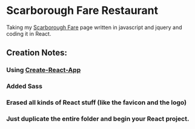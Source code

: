 Scarborough Fare Restaurant
==============================

Taking my [Scarborough Fare](https://cyclokitty.github.io/ScarboroughFare/) page written in javascript and jquery and coding it in React.



## Creation Notes:
### Using [Create-React-App](https://github.com/facebookincubator/create-react-app)

### Added Sass

### Erased all kinds of React stuff (like the favicon and the logo)

### Just duplicate the entire folder and begin your React project.
